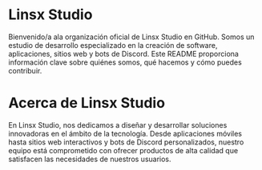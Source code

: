 # Linsx Studio
Bienvenido/a ala organización oficial de Linsx Studio en GitHub. Somos un estudio de desarrollo especializado en la creación de software, aplicaciones, sitios web y bots de Discord. Este README proporciona información clave sobre quiénes somos, qué hacemos y cómo puedes contribuir.

# Acerca de Linsx Studio
En Linsx Studio, nos dedicamos a diseñar y desarrollar soluciones innovadoras en el ámbito de la tecnología. Desde aplicaciones móviles hasta sitios web interactivos y bots de Discord personalizados, nuestro equipo está comprometido con ofrecer productos de alta calidad que satisfacen las necesidades de nuestros usuarios.
